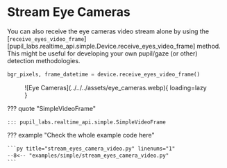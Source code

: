 # Stream Eye Cameras

<!-- badge:product Neon -->
<!-- badge:version +1.1.2 -->

You can also receive the eye cameras video stream alone by using the
[`receive_eyes_video_frame`][pupil_labs.realtime_api.simple.Device.receive_eyes_video_frame] method. This might be useful
for developing your own pupil/gaze (or other) detection methodologies.

```py linenums="0"
bgr_pixels, frame_datetime = device.receive_eyes_video_frame()
```

<figure markdown="span">
![Eye Cameras](../../../assets/eye_cameras.webp){ loading=lazy }
</figure>

??? quote "SimpleVideoFrame"

    ::: pupil_labs.realtime_api.simple.SimpleVideoFrame

??? example "Check the whole example code here"

    ```py title="stream_eyes_camera_video.py" linenums="1"
    --8<-- "examples/simple/stream_eyes_camera_video.py"
    ```
